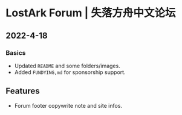 # LostArk Forum | 失落方舟中文论坛

## 2022-4-18
### Basics
- Updated `README` and some folders/images.
- Added `FUNDYING,md` for sponsorship support.

## Features
- Forum footer copywrite note and site infos.

